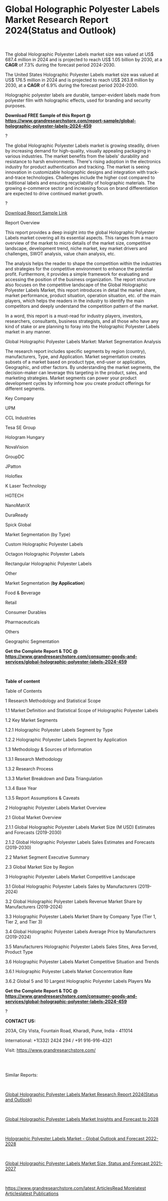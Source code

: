 <h1>Global Holographic Polyester Labels Market Research Report 2024(Status and Outlook)</h1><br/><p>The global Holographic Polyester Labels market size was valued at US$ 687.4 million in 2024 and is projected to reach US$ 1.05 billion by 2030, at a <strong>CAGR</strong> of 7.3% during the forecast period 2024-2030.</p>
 
 
 
 <p>The United States Holographic Polyester Labels market size was valued at US$ 176.5 million in 2024 and is projected to reach US$ 263.8 million by 2030, at a <strong>CAGR</strong> of 6.9% during the forecast period 2024-2030.</p>
 
 
 
 <p>Holographic polyester labels are durable, tamper-evident labels made from polyester film with holographic effects, used for branding and security purposes.</p>
 
 
 
 <div><b>Download FREE Sample of this Report @ <a href="https://www.grandresearchstore.com/report-sample/global-holographic-polyester-labels-2024-459">https://www.grandresearchstore.com/report-sample/global-holographic-polyester-labels-2024-459</a></b></div>
 
 
 
 <p>? </p>
 
 
 
 <p>The global Holographic Polyester Labels market is growing steadily, driven by increasing demand for high-quality, visually appealing packaging in various industries. The market benefits from the labels&#39; durability and resistance to harsh environments. There&#39;s rising adoption in the electronics industry for product authentication and tracking. The market is seeing innovation in customizable holographic designs and integration with track-and-trace technologies. Challenges include the higher cost compared to traditional labels and ensuring recyclability of holographic materials. The growing e-commerce sector and increasing focus on brand differentiation are expected to drive continued market growth.</p>
 
 
 
 <p>? </p>
 
 
 
 <p><a href="https://www.grandresearchstore.com/mr-admin/report-sample/global-holographic-polyester-labels-2024-459">Download Report Sample Link</a></p>
 
 
 
 <p>Report Overview</p>
 
 
 
 <p>This report provides a deep insight into the global Holographic Polyester Labels market covering all its essential aspects. This ranges from a macro overview of the market to micro details of the market size, competitive landscape, development trend, niche market, key market drivers and challenges, SWOT analysis, value chain analysis, etc.</p>
 
 
 
 <p>The analysis helps the reader to shape the competition within the industries and strategies for the competitive environment to enhance the potential profit. Furthermore, it provides a simple framework for evaluating and accessing the position of the business organization. The report structure also focuses on the competitive landscape of the Global Holographic Polyester Labels Market, this report introduces in detail the market share, market performance, product situation, operation situation, etc. of the main players, which helps the readers in the industry to identify the main competitors and deeply understand the competition pattern of the market.</p>
 
 
 
 <p>In a word, this report is a must-read for industry players, investors, researchers, consultants, business strategists, and all those who have any kind of stake or are planning to foray into the Holographic Polyester Labels market in any manner.</p>
 
 
 
 <p>Global Holographic Polyester Labels Market: Market Segmentation Analysis</p>
 
 
 
 <p>The research report includes specific segments by region (country), manufacturers, Type, and Application. Market segmentation creates subsets of a market based on product type, end-user or application, Geographic, and other factors. By understanding the market segments, the decision-maker can leverage this targeting in the product, sales, and marketing strategies. Market segments can power your product development cycles by informing how you create product offerings for different segments.</p>
 
 
 
 <p>Key Company</p>
 
 
 
 <p>UPM</p>
 
 
 
 <p>CCL Industries</p>
 
 
 
 <p>Tesa SE Group</p>
 
 
 
 <p>Hologram Hungary</p>
 
 
 
 <p>NovaVision</p>
 
 
 
 <p>GroupDC</p>
 
 
 
 <p>JPatton</p>
 
 
 
 <p>Holoflex</p>
 
 
 
 <p>K Laser Technology</p>
 
 
 
 <p>HGTECH</p>
 
 
 
 <p>NanoMatriX</p>
 
 
 
 <p>DuraReady</p>
 
 
 
 <p>Spick Global</p>
 
 
 
 <p>Market Segmentation (by Type)</p>
 
 
 
 <p>Custom Holographic Polyester Labels</p>
 
 
 
 <p>Octagon Holographic Polyester Labels</p>
 
 
 
 <p>Rectangular Holographic Polyester Labels</p>
 
 
 
 <p>Other</p>
 
 
 
 <p>Market Segmentation (<strong>by Application</strong>)</p>
 
 
 
 <p>Food & Beverage</p>
 
 
 
 <p>Retail</p>
 
 
 
 <p>Consumer Durables</p>
 
 
 
 <p>Pharmaceuticals</p>
 
 
 
 <p>Others</p>
 
 
 
 <p>Geographic Segmentation</p>
 
 
 
 <div><b>Get the Complete Report & TOC @ <a href="https://www.grandresearchstore.com/consumer-goods-and-services/global-holographic-polyester-labels-2024-459">https://www.grandresearchstore.com/consumer-goods-and-services/global-holographic-polyester-labels-2024-459</a></b></div>
 
 
 
 <p><br />
 
 <b>Table of content</b></p>
 
 
 
 <p>Table of Contents<br />
 
 1 Research Methodology and Statistical Scope<br />
 
 1.1 Market Definition and Statistical Scope of Holographic Polyester Labels<br />
 
 1.2 Key Market Segments<br />
 
 1.2.1 Holographic Polyester Labels Segment by Type<br />
 
 1.2.2 Holographic Polyester Labels Segment by Application<br />
 
 1.3 Methodology & Sources of Information<br />
 
 1.3.1 Research Methodology<br />
 
 1.3.2 Research Process<br />
 
 1.3.3 Market Breakdown and Data Triangulation<br />
 
 1.3.4 Base Year<br />
 
 1.3.5 Report Assumptions & Caveats<br />
 
 2 Holographic Polyester Labels Market Overview<br />
 
 2.1 Global Market Overview<br />
 
 2.1.1 Global Holographic Polyester Labels Market Size (M USD) Estimates and Forecasts (2019-2030)<br />
 
 2.1.2 Global Holographic Polyester Labels Sales Estimates and Forecasts (2019-2030)<br />
 
 2.2 Market Segment Executive Summary<br />
 
 2.3 Global Market Size by Region<br />
 
 3 Holographic Polyester Labels Market Competitive Landscape<br />
 
 3.1 Global Holographic Polyester Labels Sales by Manufacturers (2019-2024)<br />
 
 3.2 Global Holographic Polyester Labels Revenue Market Share by Manufacturers (2019-2024)<br />
 
 3.3 Holographic Polyester Labels Market Share by Company Type (Tier 1, Tier 2, and Tier 3)<br />
 
 3.4 Global Holographic Polyester Labels Average Price by Manufacturers (2019-2024)<br />
 
 3.5 Manufacturers Holographic Polyester Labels Sales Sites, Area Served, Product Type<br />
 
 3.6 Holographic Polyester Labels Market Competitive Situation and Trends<br />
 
 3.6.1 Holographic Polyester Labels Market Concentration Rate<br />
 
 3.6.2 Global 5 and 10 Largest Holographic Polyester Labels Players Ma</p>
 
 
 
 <div><b>Get the Complete Report & TOC @ <a href="https://www.grandresearchstore.com/consumer-goods-and-services/global-holographic-polyester-labels-2024-459">https://www.grandresearchstore.com/consumer-goods-and-services/global-holographic-polyester-labels-2024-459</a></b></div>
 
 
 
 <p>? </p>
 
 
 
 <p><b>CONTACT US:</b><br />
 
 203A, City Vista, Fountain Road, Kharadi, Pune, India - 411014<br />
 
 International: +1(332) 2424 294 / +91 916-916-4321<br />
 
 Visit: <a href="https://www.grandresearchstore.com/">https://www.grandresearchstore.com/</a><br />
 
 <br />
 
 <br />
 
 Similar Reports:<br />
 
 <br />
 
 <a href="https://www.grandresearchstore.com/consumer-goods-and-services/global-holographic-polyester-labels-2024-340">Global Holographic Polyester Labels Market Research Report 2024(Status and Outlook)</a><br />
 
 <br />
 
 <a href="https://www.grandresearchstore.com/consumer-goods-and-services/global-holographic-polyester-labels-2028-991">Global Holographic Polyester Labels Market Insights and Forecast to 2028</a><br />
 
 <br />
 
 <a href="https://www.grandresearchstore.com/consumer-goods-and-services/global-holographic-polyester-labels-2022-2028-401">Holographic Polyester Labels Market - Global Outlook and Forecast 2022-2028</a><br />
 
 <br />
 
 <a href="https://www.grandresearchstore.com/consumer-goods-and-services/global-holographic-polyester-labels-2021-2027-213">Global Holographic Polyester Labels Market Size, Status and Forecast 2021-2027</a><br />
 
 <br />
 
 <a href="https://gyeongbokgung.com">https://www.grandresearchstore.com/</a><a href="https://hallyeomaritime.com">latest Articles</a><a href="https://jingwansa.com">Read More</a><a href="https://nguoiviet.jp/">latest Articles</a><a href="https://www.intelmarketresearch.com/">latest Publications</a></p>